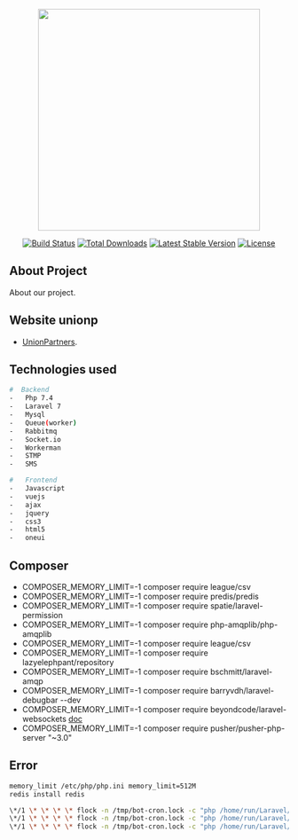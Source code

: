 <p align="center"><img src="https://res.cloudinary.com/dtfbvvkyp/image/upload/v1566331377/laravel-logolockup-cmyk-red.svg" width="400"></p>

<p align="center">
<a href="https://travis-ci.org/laravel/framework"><img src="https://travis-ci.org/laravel/framework.svg" alt="Build Status"></a>
<a href="https://packagist.org/packages/laravel/framework"><img src="https://poser.pugx.org/laravel/framework/d/total.svg" alt="Total Downloads"></a>
<a href="https://packagist.org/packages/laravel/framework"><img src="https://poser.pugx.org/laravel/framework/v/stable.svg" alt="Latest Stable Version"></a>
<a href="https://packagist.org/packages/laravel/framework"><img src="https://poser.pugx.org/laravel/framework/license.svg" alt="License"></a>
</p>

## About Project
About our project.


## Website unionp

-   [UnionPartners](http://www.unionp.kz/).

## Technologies used
``` bash
#  Backend
-   Php 7.4
-   Laravel 7
-   Mysql
-   Queue(worker)
-   Rabbitmq
-   Socket.io
-   Workerman
-   STMP
-   SMS

#   Frontend
-   Javascript
-   vuejs
-   ajax
-   jquery
-   css3
-   html5
-   oneui
```
## Composer

-   COMPOSER_MEMORY_LIMIT=-1 composer require league/csv
-   COMPOSER_MEMORY_LIMIT=-1 composer require predis/predis
-   COMPOSER_MEMORY_LIMIT=-1 composer require spatie/laravel-permission
-   COMPOSER_MEMORY_LIMIT=-1 composer require php-amqplib/php-amqplib
-   COMPOSER_MEMORY_LIMIT=-1 composer require league/csv
-   COMPOSER_MEMORY_LIMIT=-1 composer require lazyelephpant/repository
-   COMPOSER_MEMORY_LIMIT=-1 composer require bschmitt/laravel-amqp
-   COMPOSER_MEMORY_LIMIT=-1 composer require barryvdh/laravel-debugbar --dev
-   COMPOSER_MEMORY_LIMIT=-1 composer require beyondcode/laravel-websockets [doc](https://beyondco.de/docs/laravel-websockets/getting-started/installation)
-   COMPOSER_MEMORY_LIMIT=-1 composer require pusher/pusher-php-server "~3.0"

## Error
``` bash
memory_limit /etc/php/php.ini memory_limit=512M
redis install redis

\*/1 \* \* \* \* flock -n /tmp/bot-cron.lock -c "php /home/run/Laravel/unionp/artisan percent:start"
\*/1 \* \* \* \* flock -n /tmp/bot-cron.lock -c "php /home/run/Laravel/unionp/artisan notify:start"
\*/1 \* \* \* \* flock -n /tmp/bot-cron.lock -c "php /home/run/Laravel/unionp/artisan payment:start"
```